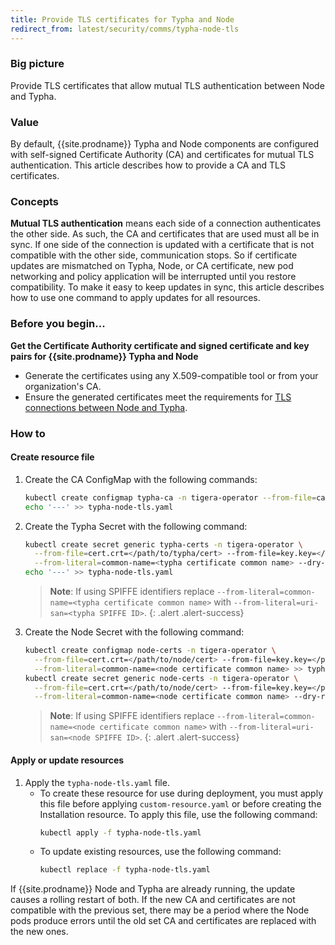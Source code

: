 ```yaml
---
title: Provide TLS certificates for Typha and Node
redirect_from: latest/security/comms/typha-node-tls
---
```


### Big picture

Provide TLS certificates that allow mutual TLS authentication between Node and Typha.

### Value

By default, {{site.prodname}} Typha and Node components are configured with self-signed Certificate Authority (CA) and certificates for mutual TLS authentication. This article describes how to provide a CA and TLS certificates.

### Concepts

**Mutual TLS authentication** means each side of a connection authenticates the other side. As such, the CA and certificates that are used must all be in sync. If one side of the connection is updated with a certificate that is not compatible with the other side, communication stops. So if certificate updates are mismatched on Typha, Node, or CA certificate, new pod networking and policy application will be interrupted until you restore compatibility. To make it easy to keep updates in sync, this article describes how to use one command to apply updates for all resources.

### Before you begin...

**Get the Certificate Authority certificate and signed certificate and key pairs for {{site.prodname}} Typha and Node**
  - Generate the certificates using any X.509-compatible tool or from your organization's CA.
  - Ensure the generated certificates meet the requirements for [TLS connections between Node and Typha](/{{page.version}}/security/comms/crypto-auth#connections-from-node-to-typha-kubernetes).

### How to

#### Create resource file

1. Create the CA ConfigMap with the following commands:
   ```bash
   kubectl create configmap typha-ca -n tigera-operator --from-file=caBundle=</path/to/CA/cert> --dry-run -o yaml --save-config > typha-node-tls.yaml
   echo '---' >> typha-node-tls.yaml
   ```

1. Create the Typha Secret with the following command:
   ```bash
   kubectl create secret generic typha-certs -n tigera-operator \
     --from-file=cert.crt=</path/to/typha/cert> --from-file=key.key=</path/to/typha/key> \
     --from-literal=common-name=<typha certificate common name> --dry-run  -o yaml --save-config >> typha-node-tls.yaml
   echo '---' >> typha-node-tls.yaml
   ```

   > **Note**: If using SPIFFE identifiers replace `--from-literal=common-name=<typha certificate common name>` with `--from-literal=uri-san=<typha SPIFFE ID>`.
   {: .alert .alert-success}

1. Create the Node Secret with the following command:
   ```bash
   kubectl create configmap node-certs -n tigera-operator \
     --from-file=cert.crt=</path/to/node/cert> --from-file=key.key=</path/to/node/key> \
     --from-literal=common-name=<node certificate common name> >> typha-node-tls.yaml
   kubectl create secret generic node-certs -n tigera-operator \
     --from-file=cert.crt=</path/to/node/cert> --from-file=key.key=</path/to/node/key> \
     --from-literal=common-name=<node certificate common name> --dry-run  -o yaml --save-config >> typha-node-tls.yaml

   ```

   > **Note**: If using SPIFFE identifiers replace `--from-literal=common-name=<node certificate common name>` with `--from-literal=uri-san=<node SPIFFE ID>`.
   {: .alert .alert-success}

#### Apply or update resources

1. Apply the `typha-node-tls.yaml` file.
   - To create these resource for use during deployment, you must apply this file before applying `custom-resource.yaml` or before creating the Installation resource. To apply this file, use the following command:
     ```bash
     kubectl apply -f typha-node-tls.yaml
     ```
   - To update existing resources, use the following command:
     ```bash
     kubectl replace -f typha-node-tls.yaml
     ```

If {{site.prodname}} Node and Typha are already running, the update causes a rolling restart of both. If the new CA and certificates are not compatible with the previous set, there may be a period where the Node pods produce errors until the old set CA and certificates are replaced with the new ones.
